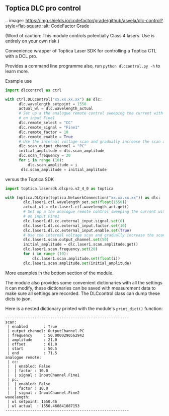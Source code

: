 ## Toptica DLC pro control

.. image:: https://img.shields.io/codefactor/grade/github/asvela/dlc-control?style=flat-square
  :alt: CodeFactor Grade

(Word of caution: This module controls potentially Class 4 lasers.
Use is entirely on your own risk.)

Convenience wrapper of Toptica Laser SDK for controlling a Toptica CTL with a DCL pro.

Provides a command line programme also, run `python dlccontrol.py -h` to learn more.

Example use
```python
import dlccontrol as ctrl

with ctrl.DLCcontrol("xx.xx.xx.xx") as dlc:
      dlc.wavelength_setpoint = 1550
      actual_wl = dlc.wavelength_actual
      # Set up a the analogue remote control sweeping the current with the
      # on input Fine1
      dlc.remote_select = "CC"
      dlc.remote_signal = "Fine1"
      dlc.remote_factor = 10
      dlc.remote_enable = True
      # Use the internal voltage scan and gradually increase the scan amplitude
      dlc.scan_output_channel = "PC"
      initial_amplitude = dlc.scan_amplitude
      dlc.scan_frequency = 20
      for i in range (10):
          dlc.scan_amplitude = i
       dlc.scan_amplitude = initial_amplitude
```

versus the Toptica SDK

```python
import toptica.lasersdk.dlcpro.v2_4_0 as toptica

with toptica.DLCpro(toptica.NetworkConnection("xx.xx.xx.xx")) as dlc:
        dlc.laser1.ctl.wavelength_set.set(float(1550))
        actual_wl = dlc.laser1.ctl.wavelength_act.get()
        # Set up a the analogue remote control sweeping the current with the
        # on input Fine1
        dlc.laser1.dl.cc.external_input.signal.set(0)
        dlc.laser1.dl.cc.external_input.factor.set(10)
        dlc.laser1.dl.cc.external_input.enable.set(True)
        # Use the internal voltage scan and gradually increase the scan amplitude
        dlc.laser1.scan.output_channel.set(50)
        initial_amplitude = dlc.laser1.scan.amplitude.get()
        dlc.laser1.scan.frequency.set(20)
        for i in range (10):
            dlc.laser1.scan.amplitude.set(float(i))
        dlc.laser1.scan.amplitude.set(initial_amplitude)
```

More examples in the bottom section of the module.

The module also provides some convenient dictionaries with all the settings it
can modify, these dictionaries can be saved with measurement data to make sure
all settings are recorded. The DLCcontrol class can dump these dicts to json.

Here is a nested dictionary printed with the module's
`print_dict()` function:

```
-------------------------------------------------------
scan:
 | enabled       : True
 | output channel: OutputChannel.PC
 | frequency     : 50.0000290562942
 | amplitude     : 21.0
 | offset        : 61.0
 | start         : 50.5
 | end           : 71.5
analogue remote:
 | cc:
 |  | enabled: False
 |  | factor : 10.0
 |  | signal : InputChannel.Fine1
 | pc:
 |  | enabled: False
 |  | factor : 10.0
 |  | signal : InputChannel.Fine2
wavelength:
 | wl setpoint: 1550.46
 | wl actual  : 1550.460841087153
-------------------------------------------------------
```
